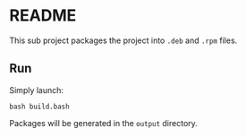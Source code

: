 # README

This sub project packages the project into `.deb` and `.rpm` files.

## Run

Simply launch: 

```
bash build.bash
```

Packages will be generated in the `output` directory.
